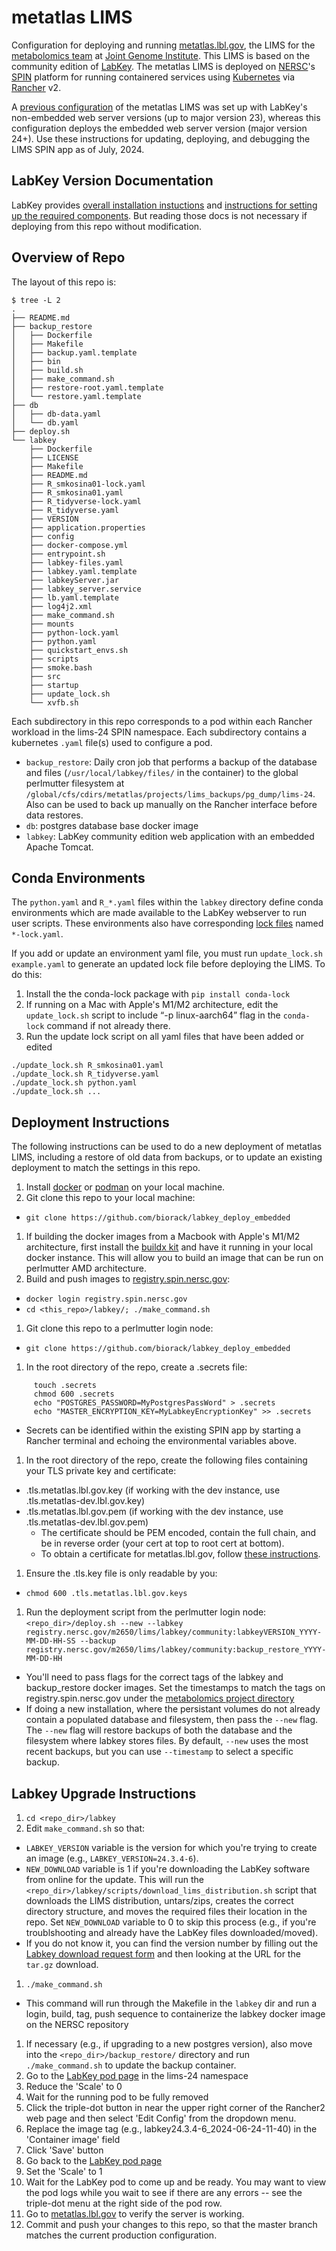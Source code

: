 # metatlas LIMS
Configuration for deploying and running [metatlas.lbl.gov](https://metatlas.lbl.gov/), the LIMS for
the [metabolomics team](https://jgi.doe.gov/our-science/science-programs/metabolomics-technology/)
at [Joint Genome Institute](https://www.jgi.doe.gov/). This LIMS is based on the community
edition of [LabKey](https://www.labkey.org/). The metatlas LIMS is deployed on
[NERSC](http://www.nersc.gov/)'s [SPIN](https://www.nersc.gov/systems/spin/)
platform for running containered services using [Kubernetes](https://kubernetes.io/) via
[Rancher](https://rancher.com/products/rancher/) v2.

A [previous configuration](https://github.com/biorack/labkey_deploy) of the metatlas LIMS was set up
with LabKey's non-embedded web server versions (up to major version 23), whereas this configuration
deploys the embedded web server version (major version 24+). Use these instructions for updating,
deploying, and debugging the LIMS SPIN app as of July, 2024.

## LabKey Version Documentation

LabKey provides [overall installation instuctions](https://www.labkey.org/Documentation/wiki-page.view?name=manualInstall) and [instructions for setting up the required components](https://www.labkey.org/Documentation/wiki-page.view?name=installLinux). But reading those docs is not necessary if deploying from this repo without modification.

## Overview of Repo

The layout of this repo is:

```
$ tree -L 2
.
├── README.md
├── backup_restore
│   ├── Dockerfile
│   ├── Makefile
│   ├── backup.yaml.template
│   ├── bin
│   ├── build.sh
│   ├── make_command.sh
│   ├── restore-root.yaml.template
│   └── restore.yaml.template
├── db
│   ├── db-data.yaml
│   └── db.yaml
├── deploy.sh
└── labkey
    ├── Dockerfile
    ├── LICENSE
    ├── Makefile
    ├── README.md
    ├── R_smkosina01-lock.yaml
    ├── R_smkosina01.yaml
    ├── R_tidyverse-lock.yaml
    ├── R_tidyverse.yaml
    ├── VERSION
    ├── application.properties
    ├── config
    ├── docker-compose.yml
    ├── entrypoint.sh
    ├── labkey-files.yaml
    ├── labkey.yaml.template
    ├── labkeyServer.jar
    ├── labkey_server.service
    ├── lb.yaml.template
    ├── log4j2.xml
    ├── make_command.sh
    ├── mounts
    ├── python-lock.yaml
    ├── python.yaml
    ├── quickstart_envs.sh
    ├── scripts
    ├── smoke.bash
    ├── src
    ├── startup
    ├── update_lock.sh
    └── xvfb.sh
```

Each subdirectory in this repo corresponds to a pod within each Rancher workload in the
lims-24 SPIN namespace. Each subdirectory contains a kubernetes `.yaml` file(s) used to configure a pod.

- `backup_restore`: Daily cron job that performs a backup of the database and
  files (`/usr/local/labkey/files/` in the container) to the global perlmutter filesystem 
  at `/global/cfs/cdirs/metatlas/projects/lims_backups/pg_dump/lims-24`. Also can be
  used to back up manually on the Rancher interface before data restores.
- `db`: postgres database base docker image
- `labkey`: LabKey community edition web application with an embedded Apache
  Tomcat.

## Conda Environments

The `python.yaml` and `R_*.yaml` files within the `labkey` directory define conda
environments which are made available to the LabKey webserver to run user scripts.
These environments also have corresponding
[lock files](https://github.com/conda/conda-lock) named `*-lock.yaml`. 

If you add or update an environment yaml file, you must run `update_lock.sh example.yaml` 
to generate an updated lock file before deploying the LIMS. To do this:

1. Install the the conda-lock package with `pip install conda-lock`
1. If running on a Mac with Apple's M1/M2 architecture, edit the `update_lock.sh` script to 
include “-p linux-aarch64” flag in the `conda-lock` command if not already there.
1. Run the update lock script on all yaml files that have been added or edited
```
./update_lock.sh R_smkosina01.yaml
./update_lock.sh R_tidyverse.yaml
./update_lock.sh python.yaml
./update_lock.sh ...
```

## Deployment Instructions

The following instructions can be used to do a new deployment of metatlas LIMS, including a restore of old data from backups, or to update an existing deployment to match the settings in this repo.

1. Install [docker](https://docs.docker.com/get-docker/) or [podman](https://podman.io/getting-started/installation) on your local machine.
1. Git clone this repo to your local machine:
  - `git clone https://github.com/biorack/labkey_deploy_embedded`
1. If building the docker images from a Macbook with Apple's M1/M2 architecture, first install the
[buildx kit](https://www.docker.com/blog/how-to-rapidly-build-multi-architecture-images-with-buildx/) and have it running in your local docker instance. This will allow you to build an image that can be run
on perlmutter AMD architecture.
1. Build and push images to [registry.spin.nersc.gov](https://registry.spin.nersc.gov):
  - `docker login registry.spin.nersc.gov`
  - `cd <this_repo>/labkey/; ./make_command.sh`
1. Git clone this repo to a perlmutter login node:
  - `git clone https://github.com/biorack/labkey_deploy_embedded`
1. In the root directory of the repo, create a .secrets file:
  ```cd <repo_dir>
       touch .secrets
       chmod 600 .secrets
       echo "POSTGRES_PASSWORD=MyPostgresPassWord" > .secrets
       echo "MASTER_ENCRYPTION_KEY=MyLabkeyEncryptionKey" >> .secrets
  ```
  - Secrets can be identified within the existing SPIN app by starting a Rancher terminal and echoing the
  environmental variables above.
1. In the root directory of the repo, create the following files containing your TLS private key and certificate:
  - .tls.metatlas.lbl.gov.key  (if working with the dev instance, use .tls.metatlas-dev.lbl.gov.key)
  - .tls.metatlas.lbl.gov.pem  (if working with the dev instance, use .tls.metatlas-dev.lbl.gov.pem)
    - The certificate should be PEM encoded, contain the full chain, and be in reverse order (your cert at top to root cert at bottom).
    - To obtain a certificate for metatlas.lbl.gov, follow [these instructions](https://code.jgi.doe.gov/-/snippets/27).
1. Ensure the .tls.key file is only readable by you:
  - `chmod 600 .tls.metatlas.lbl.gov.keys`
1. Run the deployment script from the perlmutter login node: `<repo_dir>/deploy.sh --new --labkey registry.nersc.gov/m2650/lims/labkey/community:labkeyVERSION_YYYY-MM-DD-HH-SS --backup registry.nersc.gov/m2650/lims/labkey/community:backup_restore_YYYY-MM-DD-HH`
  - You'll need to pass flags for the correct tags of the labkey and backup_restore docker images. Set the timestamps to match the tags on registry.spin.nersc.gov under the [metabolomics project directory](https://registry.nersc.gov/harbor/projects/69/repositories/lims%2Flabkey%2Fcommunity)
  - If doing a new installation, where the persistant volumes do not already contain a populated database and filesystem, then pass the `--new` flag. The `--new` flag will restore backups of both the database and the filesystem where labkey stores files. By default, `--new` uses the most recent backups, but you can use `--timestamp` to select a specific backup. 

## Labkey Upgrade Instructions

1. `cd <repo_dir>/labkey`
1. Edit `make_command.sh` so that:
  - `LABKEY_VERSION` variable is the version for which you're trying to create an image (e.g., `LABKEY_VERSION=24.3.4-6`).
  - `NEW_DOWNLOAD` variable is 1 if you're downloading the LabKey software from online for the update.
  This will run the `<repo_dir>/labkey/scripts/download_lims_distribution.sh` script that downloads 
  the LIMS distribution, untars/zips, creates the correct directory structure, and moves the required 
  files their location in the repo. Set `NEW_DOWNLOAD` variable to 0 to skip this process (e.g., if you're
  troublshooting and already have the LabKey files downloaded/moved).
  - If you do not know it, you can find the version number by filling out the [Labkey download request form](https://www.labkey.com/download-community-edition/)
  and then looking at the URL for the `tar.gz` download.
1. `./make_command.sh`
  - This command will run through the Makefile in the `labkey` dir and run a login, build, tag, push sequence
  to containerize the labkey docker image on the NERSC repository
1. If necessary (e.g., if upgrading to a new postgres version), also move into the 
  `<repo_dir>/backup_restore/` directory and run `./make_command.sh` to update the backup container.
1. Go to the [LabKey pod page](https://rancher2.spin.nersc.gov/dashboard/c/c-tmq7p/explorer/apps.deployment/lims-24/labkey#pods) in the lims-24 namespace
1. Reduce the 'Scale' to 0
1. Wait for the running pod to be fully removed
1. Click the triple-dot button in near the upper right corner of the Rancher2
   web page and then select 'Edit Config' from the dropdown menu.
1. Replace the image tag (e.g., labkey24.3.4-6_2024-06-24-11-40) in the 'Container image' field
1. Click 'Save' button
1. Go back to the [LabKey pod page](
   https://rancher2.spin.nersc.gov/dashboard/c/c-tmq7p/explorer/apps.deployment/lims/labkey#pods)
1. Set the 'Scale' to 1
1. Wait for the LabKey pod to come up and be ready. You may want to view the
   pod logs while you wait to see if there are any errors -- see the
   triple-dot menu at the right side of the pod row.
1. Go to [metatlas.lbl.gov](https://metatlas.lbl.gov/) to verify the server is working.
1. Commit and push your changes to this repo, so that the master branch matches
   the current production configuration.

